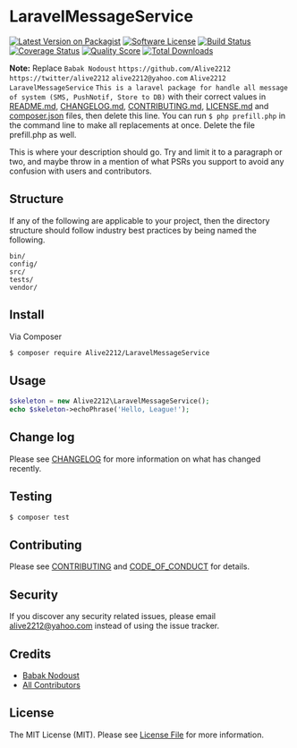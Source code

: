 # LaravelMessageService

[![Latest Version on Packagist][ico-version]][link-packagist]
[![Software License][ico-license]](LICENSE.md)
[![Build Status][ico-travis]][link-travis]
[![Coverage Status][ico-scrutinizer]][link-scrutinizer]
[![Quality Score][ico-code-quality]][link-code-quality]
[![Total Downloads][ico-downloads]][link-downloads]

**Note:** Replace ```Babak Nodoust``` ```https://github.com/Alive2212``` ```https://twitter/alive2212``` ```alive2212@yahoo.com``` ```Alive2212``` ```LaravelMessageService``` ```This is a laravel package for handle all message of system (SMS, PushNotif, Store to DB)``` with their correct values in [README.md](README.md), [CHANGELOG.md](CHANGELOG.md), [CONTRIBUTING.md](CONTRIBUTING.md), [LICENSE.md](LICENSE.md) and [composer.json](composer.json) files, then delete this line. You can run `$ php prefill.php` in the command line to make all replacements at once. Delete the file prefill.php as well.

This is where your description should go. Try and limit it to a paragraph or two, and maybe throw in a mention of what
PSRs you support to avoid any confusion with users and contributors.

## Structure

If any of the following are applicable to your project, then the directory structure should follow industry best practices by being named the following.

```
bin/        
config/
src/
tests/
vendor/
```


## Install

Via Composer

``` bash
$ composer require Alive2212/LaravelMessageService
```

## Usage

``` php
$skeleton = new Alive2212\LaravelMessageService();
echo $skeleton->echoPhrase('Hello, League!');
```

## Change log

Please see [CHANGELOG](CHANGELOG.md) for more information on what has changed recently.

## Testing

``` bash
$ composer test
```

## Contributing

Please see [CONTRIBUTING](CONTRIBUTING.md) and [CODE_OF_CONDUCT](CODE_OF_CONDUCT.md) for details.

## Security

If you discover any security related issues, please email alive2212@yahoo.com instead of using the issue tracker.

## Credits

- [Babak Nodoust][link-author]
- [All Contributors][link-contributors]

## License

The MIT License (MIT). Please see [License File](LICENSE.md) for more information.

[ico-version]: https://img.shields.io/packagist/v/Alive2212/LaravelMessageService.svg?style=flat-square
[ico-license]: https://img.shields.io/badge/license-MIT-brightgreen.svg?style=flat-square
[ico-travis]: https://img.shields.io/travis/Alive2212/LaravelMessageService/master.svg?style=flat-square
[ico-scrutinizer]: https://img.shields.io/scrutinizer/coverage/g/Alive2212/LaravelMessageService.svg?style=flat-square
[ico-code-quality]: https://img.shields.io/scrutinizer/g/Alive2212/LaravelMessageService.svg?style=flat-square
[ico-downloads]: https://img.shields.io/packagist/dt/Alive2212/LaravelMessageService.svg?style=flat-square

[link-packagist]: https://packagist.org/packages/Alive2212/LaravelMessageService
[link-travis]: https://travis-ci.org/Alive2212/LaravelMessageService
[link-scrutinizer]: https://scrutinizer-ci.com/g/Alive2212/LaravelMessageService/code-structure
[link-code-quality]: https://scrutinizer-ci.com/g/Alive2212/LaravelMessageService
[link-downloads]: https://packagist.org/packages/Alive2212/LaravelMessageService
[link-author]: https://github.com/https://github.com/Alive2212
[link-contributors]: ../../contributors

